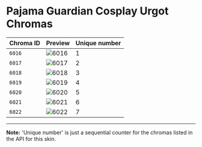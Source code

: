 # Pajama Guardian Cosplay Urgot Chromas

| Chroma ID | Preview | Unique number |
|---|---|---|
| `6016` | ![6016](https://raw.communitydragon.org/latest/plugins/rcp-be-lol-game-data/global/default/v1/champion-chroma-images/6/6016.png) | 1 |
| `6017` | ![6017](https://raw.communitydragon.org/latest/plugins/rcp-be-lol-game-data/global/default/v1/champion-chroma-images/6/6017.png) | 2 |
| `6018` | ![6018](https://raw.communitydragon.org/latest/plugins/rcp-be-lol-game-data/global/default/v1/champion-chroma-images/6/6018.png) | 3 |
| `6019` | ![6019](https://raw.communitydragon.org/latest/plugins/rcp-be-lol-game-data/global/default/v1/champion-chroma-images/6/6019.png) | 4 |
| `6020` | ![6020](https://raw.communitydragon.org/latest/plugins/rcp-be-lol-game-data/global/default/v1/champion-chroma-images/6/6020.png) | 5 |
| `6021` | ![6021](https://raw.communitydragon.org/latest/plugins/rcp-be-lol-game-data/global/default/v1/champion-chroma-images/6/6021.png) | 6 |
| `6022` | ![6022](https://raw.communitydragon.org/latest/plugins/rcp-be-lol-game-data/global/default/v1/champion-chroma-images/6/6022.png) | 7 |

---

**Note:** 'Unique number' is just a sequential counter for the chromas listed in the API for this skin.